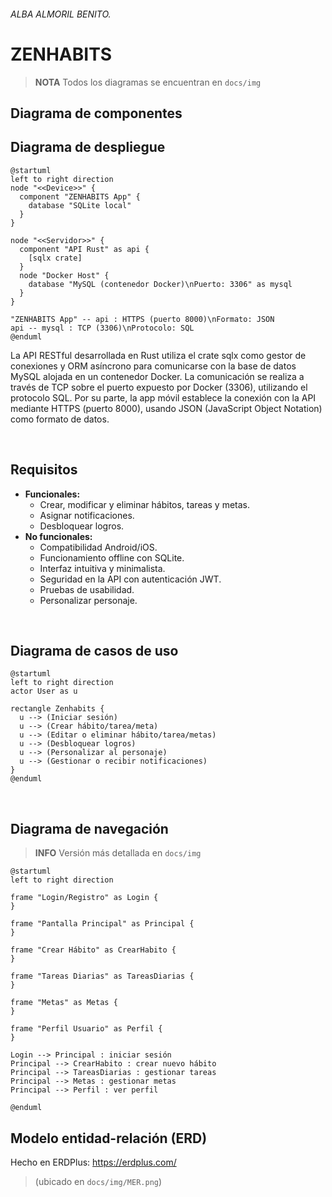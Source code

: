 ###### ALBA ALMORIL BENITO.
# ZENHABITS
> **NOTA**
> Todos los diagramas se encuentran en `docs/img`
## Diagrama de componentes


## Diagrama de despliegue
```plantuml
@startuml
left to right direction
node "<<Device>>" {
  component "ZENHABITS App" {
    database "SQLite local"
  }
}

node "<<Servidor>>" {
  component "API Rust" as api {
    [sqlx crate]
  }
  node "Docker Host" {
    database "MySQL (contenedor Docker)\nPuerto: 3306" as mysql
  }
}

"ZENHABITS App" -- api : HTTPS (puerto 8000)\nFormato: JSON
api -- mysql : TCP (3306)\nProtocolo: SQL
@enduml
```

La API RESTful desarrollada en Rust utiliza el crate sqlx como gestor de conexiones y ORM asíncrono para comunicarse con la base de datos MySQL alojada en un contenedor Docker. La comunicación se realiza a través de TCP sobre el puerto expuesto por Docker (3306), utilizando el protocolo SQL.
Por su parte, la app móvil establece la conexión con la API mediante HTTPS (puerto 8000), usando JSON (JavaScript Object Notation) como formato de datos.

<br>

## Requisitos
* **Funcionales:**
  - Crear, modificar y eliminar hábitos, tareas y metas.
  - Asignar notificaciones.
  - Desbloquear logros.
* **No funcionales:**
  - Compatibilidad Android/iOS.
  - Funcionamiento offline con SQLite.
  - Interfaz intuitiva y minimalista.
  - Seguridad en la API con autenticación JWT.
  - Pruebas de usabilidad.
  - Personalizar personaje.
<br>

## Diagrama de casos de uso
```plantuml
@startuml
left to right direction
actor User as u

rectangle Zenhabits {
  u --> (Iniciar sesión) 
  u --> (Crear hábito/tarea/meta)
  u --> (Editar o eliminar hábito/tarea/metas) 
  u --> (Desbloquear logros)
  u --> (Personalizar al personaje)
  u --> (Gestionar o recibir notificaciones)
}
@enduml
```

<br>

## Diagrama de navegación
> **INFO**
> Versión más detallada en `docs/img`
```plantuml
@startuml
left to right direction

frame "Login/Registro" as Login {
}

frame "Pantalla Principal" as Principal {
}

frame "Crear Hábito" as CrearHabito {
}

frame "Tareas Diarias" as TareasDiarias {
}

frame "Metas" as Metas {
}

frame "Perfil Usuario" as Perfil {
}

Login --> Principal : iniciar sesión
Principal --> CrearHabito : crear nuevo hábito
Principal --> TareasDiarias : gestionar tareas
Principal --> Metas : gestionar metas
Principal --> Perfil : ver perfil

@enduml
```

## Modelo entidad-relación (ERD)
Hecho en ERDPlus: https://erdplus.com/
> (ubicado en `docs/img/MER.png`)
